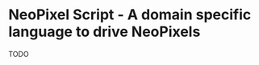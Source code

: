 NeoPixel Script - A domain specific language to drive NeoPixels
===============================================================

TODO

